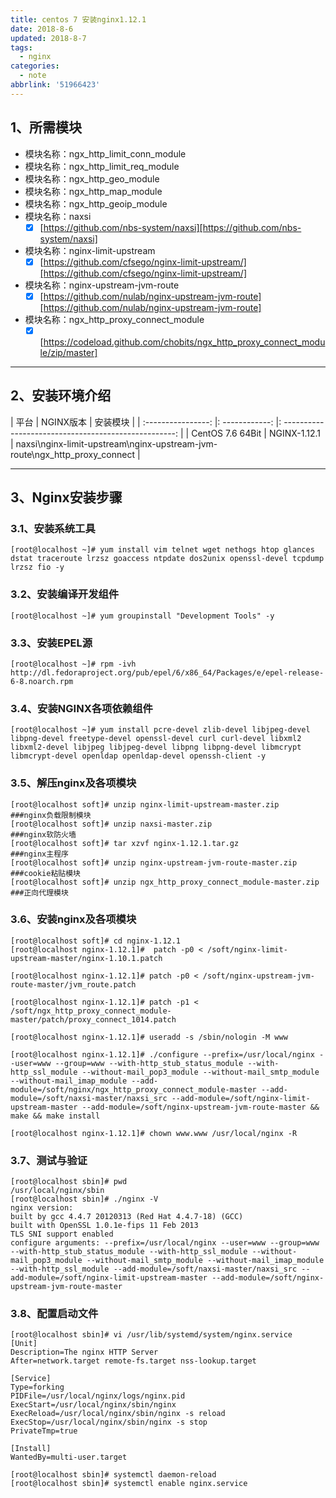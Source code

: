 ```yaml
---
title: centos 7 安装nginx1.12.1
date: 2018-8-6
updated: 2018-8-7
tags:
  - nginx
categories:
  - note
abbrlink: '51966423'
---
```


## 1、所需模块
- 模块名称：ngx_http_limit_conn_module
- 模块名称：ngx_http_limit_req_module
- 模块名称：ngx_http_geo_module
- 模块名称：ngx_http_map_module
- 模块名称：ngx_http_geoip_module
- 模块名称：naxsi
	- [x] [https://github.com/nbs-system/naxsi][https://github.com/nbs-system/naxsi]
- 模块名称：nginx-limit-upstream
	- [x] [https://github.com/cfsego/nginx-limit-upstream/][https://github.com/cfsego/nginx-limit-upstream/]
- 模块名称：nginx-upstream-jvm-route
	- [x] [https://github.com/nulab/nginx-upstream-jvm-route][https://github.com/nulab/nginx-upstream-jvm-route]
- 模块名称：ngx_http_proxy_connect_module
	- [x] [https://codeload.github.com/chobits/ngx_http_proxy_connect_module/zip/master]
---


## 2、安装环境介绍
| 平台             | NGINX版本    | 安装模块                                            |
| :----------------: |: ------------: |: ---------------------------------------------------: |
| CentOS 7.6 64Bit | NGINX-1.12.1 | naxsi\nginx-limit-upstream\nginx-upstream-jvm-route\ngx_http_proxy_connect |

---

## 3、Nginx安装步骤
### 3.1、安装系统工具
```shell
[root@localhost ~]# yum install vim telnet wget nethogs htop glances dstat traceroute lrzsz goaccess ntpdate dos2unix openssl-devel tcpdump lrzsz fio -y
```

### 3.2、安装编译开发组件
```shell
[root@localhost ~]# yum groupinstall "Development Tools" -y
```

### 3.3、安装EPEL源
```shell
[root@localhost ~]# rpm -ivh http://dl.fedoraproject.org/pub/epel/6/x86_64/Packages/e/epel-release-6-8.noarch.rpm
```

### 3.4、安装NGINX各项依赖组件
```shell
[root@localhost ~]# yum install pcre-devel zlib-devel libjpeg-devel libpng-devel freetype-devel openssl-devel curl curl-devel libxml2 libxml2-devel libjpeg libjpeg-devel libpng libpng-devel libmcrypt libmcrypt-devel openldap openldap-devel openssh-client -y
```


### 3.5、解压nginx及各项模块
```shell
[root@localhost soft]# unzip nginx-limit-upstream-master.zip
###nginx负载限制模块
[root@localhost soft]# unzip naxsi-master.zip
###nginx软防火墙
[root@localhost soft]# tar xzvf nginx-1.12.1.tar.gz
###nginx主程序
[root@localhost soft]# unzip nginx-upstream-jvm-route-master.zip
###cookie粘贴模块
[root@localhost soft]# unzip ngx_http_proxy_connect_module-master.zip
###正向代理模块
```

### 3.6、安装nginx及各项模块
```shell
[root@localhost soft]# cd nginx-1.12.1
[root@localhost nginx-1.12.1]#  patch -p0 < /soft/nginx-limit-upstream-master/nginx-1.10.1.patch

[root@localhost nginx-1.12.1]# patch -p0 < /soft/nginx-upstream-jvm-route-master/jvm_route.patch

[root@localhost nginx-1.12.1]# patch -p1 < /soft/ngx_http_proxy_connect_module-master/patch/proxy_connect_1014.patch

[root@localhost nginx-1.12.1]# useradd -s /sbin/nologin -M www

[root@localhost nginx-1.12.1]# ./configure --prefix=/usr/local/nginx --user=www --group=www --with-http_stub_status_module --with-http_ssl_module --without-mail_pop3_module --without-mail_smtp_module --without-mail_imap_module --add-module=/soft/nginx/ngx_http_proxy_connect_module-master --add-module=/soft/naxsi-master/naxsi_src --add-module=/soft/nginx-limit-upstream-master --add-module=/soft/nginx-upstream-jvm-route-master && make && make install

[root@localhost nginx-1.12.1]# chown www.www /usr/local/nginx -R
```

### 3.7、测试与验证
```shell
[root@localhost sbin]# pwd
/usr/local/nginx/sbin
[root@localhost sbin]# ./nginx -V
nginx version: 
built by gcc 4.4.7 20120313 (Red Hat 4.4.7-18) (GCC) 
built with OpenSSL 1.0.1e-fips 11 Feb 2013
TLS SNI support enabled
configure arguments: --prefix=/usr/local/nginx --user=www --group=www --with-http_stub_status_module --with-http_ssl_module --without-mail_pop3_module --without-mail_smtp_module --without-mail_imap_module --with-http_ssl_module --add-module=/soft/naxsi-master/naxsi_src --add-module=/soft/nginx-limit-upstream-master --add-module=/soft/nginx-upstream-jvm-route-master
```

### 3.8、配置启动文件
```shell
[root@localhost sbin]# vi /usr/lib/systemd/system/nginx.service
[Unit]
Description=The nginx HTTP Server
After=network.target remote-fs.target nss-lookup.target

[Service]
Type=forking
PIDFile=/usr/local/nginx/logs/nginx.pid
ExecStart=/usr/local/nginx/sbin/nginx
ExecReload=/usr/local/nginx/sbin/nginx -s reload
ExecStop=/usr/local/nginx/sbin/nginx -s stop
PrivateTmp=true

[Install]
WantedBy=multi-user.target

[root@localhost sbin]# systemctl daemon-reload
[root@localhost sbin]# systemctl enable nginx.service
```